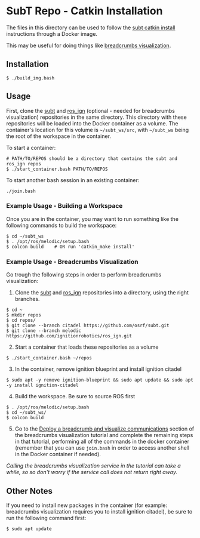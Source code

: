 # SubT Repo - Catkin Installation

The files in this directory can be used to follow the [subt catkin install](https://github.com/osrf/subt/wiki/Catkin%20System%20Setup) instructions through a Docker image.

This may be useful for doing things like [breadcrumbs visualization](https://github.com/osrf/subt/wiki/Breadcrumbs-and-communication-visualization-tutorial).

## Installation

```
$ ./build_img.bash
```

## Usage

First, clone the [subt](https://github.com/osrf/subt) and [ros_ign](https://github.com/ignitionrobotics/ros_ign) (optional - needed for breadcrumbs visualization) repositories in the same directory.
This directory with these repositories will be loaded into the Docker container as a volume.
The container's location for this volume is `~/subt_ws/src`, with `~/subt_ws` being the root of the workspace in the container.

To start a container:

```
# PATH/TO/REPOS should be a directory that contains the subt and ros_ign repos
$ ./start_container.bash PATH/TO/REPOS
```

To start another bash session in an existing container:

```
./join.bash
```

### Example Usage - Building a Workspace

Once you are in the container, you may want to run something like the following commands to build the workspace:

```
$ cd ~/subt_ws
$ . /opt/ros/melodic/setup.bash
$ colcon build    # OR run 'catkin_make install'
```

### Example Usage - Breadcrumbs Visualization

Go trough the following steps in order to perform breadcrumbs visualization:

1. Clone the [subt](https://github.com/osrf/subt) and [ros_ign](https://github.com/ignitionrobotics/ros_ign) repositories into a directory, using the right branches.

```
$ cd ~
$ mkdir repos
$ cd repos/
$ git clone --branch citadel https://github.com/osrf/subt.git
$ git clone --branch melodic https://github.com/ignitionrobotics/ros_ign.git
```

2. Start a container that loads these repositories as a volume

```
$ ./start_container.bash ~/repos
```

3. In the container, remove ignition blueprint and install ignition citadel

```
$ sudo apt -y remove ignition-blueprint && sudo apt update && sudo apt -y install ignition-citadel
```

4. Build the workspace. Be sure to source ROS first

```
$ . /opt/ros/melodic/setup.bash
$ cd ~/subt_ws/
$ colcon build
```

5. Go to the [Deploy a breadcrumb and visualize communications](https://github.com/osrf/subt/wiki/Breadcrumbs-and-communication-visualization-tutorial#deploy-a-breadcrumb-and-visualize-communications) section of the breadcrumbs visualization tutorial and complete the remaining steps in that tutorial, performing all of the commands in the docker container (remember that you can use `join.bash` in order to access another shell in the Docker container if needed).

_Calling the breadcrumbs visualization service in the tutorial can take a while, so so don't worry if the service call does not return right away._

## Other Notes

If you need to install new packages in the container (for example: breadcrumbs visualization requires you to install ignition citadel), be sure to run the following command first:

```
$ sudo apt update
```